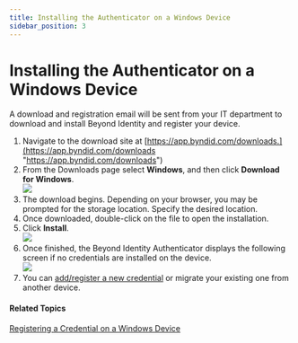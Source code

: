 ```yaml
---
title: Installing the Authenticator on a Windows Device
sidebar_position: 3
---
```


Installing the Authenticator on a Windows Device
================================================

A download and registration email will be sent from your IT department to download and install Beyond Identity and register your device.

1.  Navigate to the download site at [https://app.byndid.com/downloads.](https://app.byndid.com/downloads "https://app.byndid.com/downloads")
2.  From the Downloads page select **Windows**, and then click **Download for Windows**.  
    ![](/images/install/download_windows.PNG)
3.  The download begins. Depending on your browser, you may be prompted for the storage location. Specify the desired location.
4.  Once downloaded, double-click on the file to open the installation.
5.  Click **Install**.  
    ![](/images/install/install_windows.png)
6.  Once finished, the Beyond Identity Authenticator displays the following screen if no credentials are installed on the device.  
    ![](/images/Credential/no_credentials_on_device_add_credential.png)
7.  You can [add/register a new credential](/docs/secure-work/credentials/registering-a-credential-on-a-windows-device) or migrate your existing one from another device.

#### Related Topics

[Registering a Credential on a Windows Device](/docs/secure-work/credentials/registering-a-credential-on-a-windows-device)